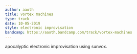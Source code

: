 ```yaml
---
author: aaoth
title: vortex machines
type: track
date: 10-05-2019
style: electronic improvisation
bandcamp: https://aaoth.bandcamp.com/track/vortex-machines
---
```


apocalyptic electronic improvisation using sunvox.
